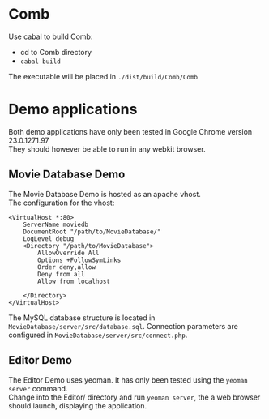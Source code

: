 Comb
====
Use cabal to build Comb:
* cd to Comb directory
* `cabal build`

The executable will be placed in `./dist/build/Comb/Comb`

Demo applications
=================
Both demo applications have only been tested in Google Chrome version 23.0.1271.97  
They should however be able to run in any webkit browser.

Movie Database Demo
-------------------
The Movie Database Demo is hosted as an apache vhost.  
The configuration for the vhost:
```
<VirtualHost *:80>
    ServerName moviedb
    DocumentRoot "/path/to/MovieDatabase/"
    LogLevel debug
    <Directory "/path/to/MovieDatabase">
        AllowOverride All
        Options +FollowSymLinks
        Order deny,allow
        Deny from all
        Allow from localhost
        
    </Directory>
</VirtualHost>
```

The MySQL database structure is located in `MovieDatabase/server/src/database.sql`.
Connection parameters are configured in `MovieDatabase/server/src/connect.php`.

Editor Demo
-----------
The Editor Demo uses yeoman. It has only been tested using the `yeoman server` command.  
Change into the Editor/ directory and run `yeoman server`, the a web browser should launch,
displaying the application.
